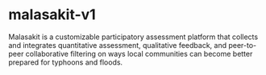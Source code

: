 # malasakit-v1
Malasakit is a customizable participatory assessment platform that collects and integrates quantitative assessment, qualitative feedback, and peer-to-peer collaborative filtering on ways local communities can become better prepared for typhoons and floods. 
